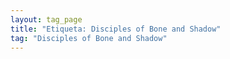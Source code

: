 ```yaml
---
layout: tag_page
title: "Etiqueta: Disciples of Bone and Shadow"
tag: "Disciples of Bone and Shadow"
---
```

